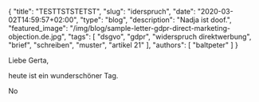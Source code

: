 {
    "title": "TESTTSTSTETST",
    "slug": "iderspruch",
    "date": "2020-03-02T14:59:57+02:00",
    "type": "blog",
    "description": "Nadja ist doof.",
    "featured_image": "/img/blog/sample-letter-gdpr-direct-marketing-objection.de.jpg",
    "tags": [ "dsgvo", "gdpr", "widerspruch direktwerbung", "brief", "schreiben", "muster", "artikel 21" ],
    "authors": [ "baltpeter" ]
}

Liebe Gerta, 

heute ist ein wunderschöner Tag. 

No

